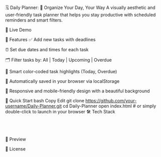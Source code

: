 🗓️ Daily Planner: 📅 Organize Your Day, Your Way
A visually aesthetic and user-friendly task planner that helps you stay productive with scheduled reminders and smart filters.

🔗 Live Demo <!-- Replace with your actual live link -->

📌 Features
✅ Add new tasks with deadlines

⏰ Set due dates and times for each task

🗂️ Filter tasks by: All | Today | Upcoming | Overdue

🧠 Smart color-coded task highlights (Today, Overdue)

💾 Automatically saved in your browser via localStorage

🎨 Responsive and mobile-friendly design with a beautiful background

🚀 Quick Start
bash
Copy
Edit
git clone https://github.com/your-username/Daily-Planner.git
cd Daily-Planner
open index.html   # or simply double-click to launch in your browser
🛠 Tech Stack
<div>
<br>
<br>
<br>

</div>
📸 Preview
<!-- Replace with your actual screenshot URL -->

📄 License
